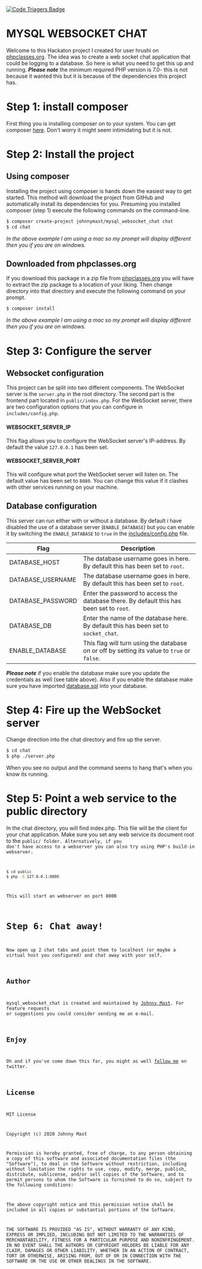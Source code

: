 [![Code Triagers Badge](https://www.codetriage.com/johnnymast/mysql_websocket_chat/badges/users.svg)](https://www.codetriage.com/johnnymast/mysql_websocket_chat)

# MYSQL WEBSOCKET CHAT

Welcome to this Hackaton project I created for user hrushi on [phpclasses.org](http://www.phpclasses.org/recommend/754-I-need-to-create-realtime-user-to-user-chat.html). The idea was to create a web socket chat application
that could be logging to a database. So here is what you need to get this up and running. ***Please note*** the minimum required PHP version is 7.0- this is not because it wanted this but it is because of the dependencies this project has.


# Step 1: install composer

First thing you is installing composer on to your system. You can get composer [here](https://getcomposer.org/download/). Don't worry it might seem intimidating but it is not.

# Step 2: Install the project 

## Using composer

Installing the project using composer is hands down the easiest way to get started. This method will download the project from GitHub
and automatically install its dependencies for you. Presuming you installed composer (step 1) execute the following commands on the command-line.

```bash
$ composer create-project johnnymast/mysql_websocket_chat chat
$ cd chat
```

<em>In the above example I am using a mac so my prompt will display different then you if you are on windows.</em>

## Downloaded from phpclasses.org

If you download this package in a zip file from [phpclasses.org](http://www.phpclasses.org/package/9947-PHP-Websocket-starter-project.html) you will have to extract the zip package to a location of your liking. Then 
change directory into that directory and execute the following command on your prompt.

```bash
$ composer install
```

<em>In the above example I am using a mac so my prompt will display different then you if you are on windows.</em>


# Step 3: Configure the server

## Websocket configuration

This project can be split into two different components. The WebSocket server is the <code>server.php</code> in the root directory. The second part
is the frontend part located in <code>public/index.php</code>. For the WebSocket server, there are two configuration options that you can configure in <code>includes/config.php</code>.

#### WEBSOCKET_SERVER_IP

This flag allows you to configure the WebSocket server's IP-address. By default the value <code>127.0.0.1</code> has been set.

#### WEBSOCKET_SERVER_PORT  

This will configure what port the WebSocket server will listen on. The default value has been set to <code>8080</code>. You can change this
value if it clashes with other services running on your machine.

## Database configuration

This server can run either with or without a database. By default i have disabled the use of a database server (<code>ENABLE_DATABASE</code>) but you can enable it by switching the <code>ENABLE_DATABASE</code> to <code>true</code>
in the [includes/config.php](https://github.com/johnnymast/mysql_websocket_chat/blob/master/includes/config.php) file. 

| Flag | Description |
| --- | --- |
| DATABASE_HOST | The database username goes in here. By default this has been set to <code>root</code>. |
| DATABASE_USERNAME | The database username goes in here. By default this has been set to <code>root</code>.|
| DATABASE_PASSWORD | Enter the password to access the database there. By default this has been set to <code>root</code>.|
| DATABASE_DB | Enter the name of the database here. By default this has been set to <code>socket_chat</code>.|
| ENABLE_DATABASE | This flag will turn using the database on or off by setting its value to <code>true</code> or <code>false</code>.|


***Please note*** if you enable the database make sure you update the credentials as well (see table above). Also if you enable the database make sure you have imported [database.sql](https://github.com/johnnymast/mysql_websocket_chat/blob/master/database.sql) into your database.


# Step 4: Fire up the WebSocket server

Change direction into the chat directory and fire up the server.

```bash
$ cd chat
$ php ./server.php
```

When you see no output and the command seems to hang that's when you know its running.


# Step 5: Point a web service to the public directory

In the chat directory, you will find index.php. This file will be the client for your chat application. Make sure you set any web service its document root to the <code>public/</clode> folder. Alternatively, if you don't have access to a webserver you can also try using PHP's
build-in webserver.

```bash
$ cd public
$ php -S 127.0.0.1:8000
```

<emn>This will start an webserver on port 8000</em>  

# Step 6: Chat away!

Now open up 2 chat tabs and point them to localhost (or maybe a virtual host you configured) and chat away with your self.


## Author

mysql_websocket_chat is created and maintained by [Johnny Mast](mailto:mastjohnny@gmail.com). For feature requests or suggestions you could consider sending me an e-mail.

## Enjoy

Oh and if you've come down this far, you might as well [follow me](https://twitter.com/mastjohnny) on twitter.
 

## License

MIT License

Copyright (c) 2020 Johnny Mast

Permission is hereby granted, free of charge, to any person obtaining a copy of this software and associated documentation files (the "Software"), to deal in the Software without restriction, including without limitation the rights to use, copy, modify, merge, publish, distribute, sublicense, and/or sell copies of the Software, and to permit persons to whom the Software is furnished to do so, subject to the following conditions:

The above copyright notice and this permission notice shall be included in all copies or substantial portions of the Software.

THE SOFTWARE IS PROVIDED "AS IS", WITHOUT WARRANTY OF ANY KIND, EXPRESS OR IMPLIED, INCLUDING BUT NOT LIMITED TO THE WARRANTIES OF MERCHANTABILITY, FITNESS FOR A PARTICULAR PURPOSE AND NONINFRINGEMENT. IN NO EVENT SHALL THE AUTHORS OR COPYRIGHT HOLDERS BE LIABLE FOR ANY CLAIM, DAMAGES OR OTHER LIABILITY, WHETHER IN AN ACTION OF CONTRACT, TORT OR OTHERWISE, ARISING FROM, OUT OF OR IN CONNECTION WITH THE SOFTWARE OR THE USE OR OTHER DEALINGS IN THE SOFTWARE.

